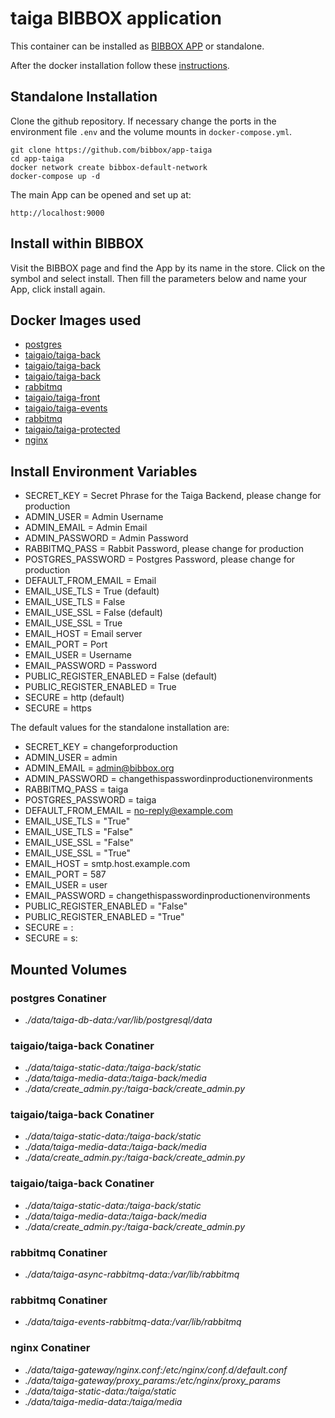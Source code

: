 # taiga BIBBOX application

This container can be installed as [BIBBOX APP](https://bibbox.readthedocs.io/en/latest/ "BIBBOX App Store") or standalone. 

After the docker installation follow these [instructions](INSTALL-APP.md).

## Standalone Installation 

Clone the github repository. If necessary change the ports in the environment file `.env` and the volume mounts in `docker-compose.yml`.

```
git clone https://github.com/bibbox/app-taiga
cd app-taiga
docker network create bibbox-default-network
docker-compose up -d
```

The main App can be opened and set up at:
```
http://localhost:9000
```

## Install within BIBBOX

Visit the BIBBOX page and find the App by its name in the store. Click on the symbol and select install. Then fill the parameters below and name your App, click install again.

## Docker Images used
  - [postgres](https://hub.docker.com/r/postgres) 
  - [taigaio/taiga-back](https://hub.docker.com/r/taigaio/taiga-back) 
  - [taigaio/taiga-back](https://hub.docker.com/r/taigaio/taiga-back) 
  - [taigaio/taiga-back](https://hub.docker.com/r/taigaio/taiga-back) 
  - [rabbitmq](https://hub.docker.com/r/rabbitmq) 
  - [taigaio/taiga-front](https://hub.docker.com/r/taigaio/taiga-front) 
  - [taigaio/taiga-events](https://hub.docker.com/r/taigaio/taiga-events) 
  - [rabbitmq](https://hub.docker.com/r/rabbitmq) 
  - [taigaio/taiga-protected](https://hub.docker.com/r/taigaio/taiga-protected) 
  - [nginx](https://hub.docker.com/r/nginx) 


 
## Install Environment Variables
  - SECRET_KEY = Secret Phrase for the Taiga Backend,  please change for production
  - ADMIN_USER = Admin Username
  - ADMIN_EMAIL = Admin Email
  - ADMIN_PASSWORD = Admin Password
  - RABBITMQ_PASS = Rabbit Password,  please change for production
  - POSTGRES_PASSWORD = Postgres Password, please change for production
  - DEFAULT_FROM_EMAIL = Email
  - EMAIL_USE_TLS = True (default)
  - EMAIL_USE_TLS = False
  - EMAIL_USE_SSL = False (default)
  - EMAIL_USE_SSL = True
  - EMAIL_HOST = Email server
  - EMAIL_PORT = Port
  - EMAIL_USER = Username
  - EMAIL_PASSWORD = Password
  - PUBLIC_REGISTER_ENABLED = False (default)
  - PUBLIC_REGISTER_ENABLED = True
  - SECURE = http (default)
  - SECURE = https

  
The default values for the standalone installation are:
  - SECRET_KEY = changeforproduction
  - ADMIN_USER = admin
  - ADMIN_EMAIL = admin@bibbox.org
  - ADMIN_PASSWORD = changethispasswordinproductionenvironments
  - RABBITMQ_PASS = taiga
  - POSTGRES_PASSWORD = taiga
  - DEFAULT_FROM_EMAIL = no-reply@example.com
  - EMAIL_USE_TLS = "True"
  - EMAIL_USE_TLS = "False"
  - EMAIL_USE_SSL = "False"
  - EMAIL_USE_SSL = "True"
  - EMAIL_HOST = smtp.host.example.com
  - EMAIL_PORT = 587
  - EMAIL_USER = user
  - EMAIL_PASSWORD = changethispasswordinproductionenvironments
  - PUBLIC_REGISTER_ENABLED = "False"
  - PUBLIC_REGISTER_ENABLED = "True"
  - SECURE = :
  - SECURE = s:

  
## Mounted Volumes
### postgres Conatiner
  - *./data/taiga-db-data:/var/lib/postgresql/data*
### taigaio/taiga-back Conatiner
  - *./data/taiga-static-data:/taiga-back/static*
  - *./data/taiga-media-data:/taiga-back/media*
  - *./data/create_admin.py:/taiga-back/create_admin.py*
### taigaio/taiga-back Conatiner
  - *./data/taiga-static-data:/taiga-back/static*
  - *./data/taiga-media-data:/taiga-back/media*
  - *./data/create_admin.py:/taiga-back/create_admin.py*
### taigaio/taiga-back Conatiner
  - *./data/taiga-static-data:/taiga-back/static*
  - *./data/taiga-media-data:/taiga-back/media*
  - *./data/create_admin.py:/taiga-back/create_admin.py*
### rabbitmq Conatiner
  - *./data/taiga-async-rabbitmq-data:/var/lib/rabbitmq*
### rabbitmq Conatiner
  - *./data/taiga-events-rabbitmq-data:/var/lib/rabbitmq*
### nginx Conatiner
  - *./data/taiga-gateway/nginx.conf:/etc/nginx/conf.d/default.conf*
  - *./data/taiga-gateway/proxy_params:/etc/nginx/proxy_params*
  - *./data/taiga-static-data:/taiga/static*
  - *./data/taiga-media-data:/taiga/media*


